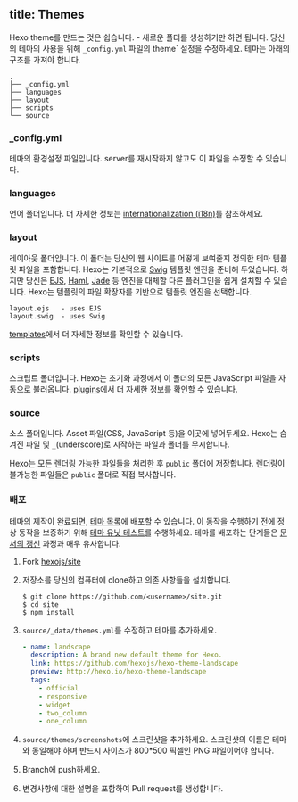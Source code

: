 title: Themes
---
Hexo theme를 만드는 것은 쉽습니다. - 새로운 폴더를 생성하기만 하면 됩니다. 당신의 테마의 사용을 위해 `_config.yml` 파일의 theme` 설정을 수정하세요. 테마는 아래의 구조를 가져야 합니다.

``` plain
.
├── _config.yml
├── languages
├── layout
├── scripts
└── source
```

### _config.yml

테마의 환경설정 파일입니다. server를 재시작하지 않고도 이 파일을 수정할 수 있습니다.

### languages

언어 폴더입니다. 더 자세한 정보는 [internationalization (i18n)](internationalization.html)를 참조하세요.

### layout

레이아웃 폴더입니다. 이 폴더는 당신의 웹 사이트를 어떻게 보여줄지 정의한 테마 템플릿 파일을 포함합니다. Hexo는 기본적으로 [Swig] 템플릿 엔진을 준비해 두었습니다. 하지만 당신은 [EJS], [Haml], [Jade] 등 엔진을 대체할 다른 플러그인을 쉽게 설치할 수 있습니다. Hexo는 템플릿의 파일 확장자를 기반으로 템플릿 엔진을 선택합니다.

``` plain
layout.ejs   - uses EJS
layout.swig  - uses Swig
```

[templates](templates.html)에서 더 자세한 정보를 확인할 수 있습니다.

### scripts

스크립트 폴더입니다. Hexo는 초기화 과정에서 이 폴더의 모든 JavaScript 파일을 자동으로 불러옵니다. [plugins](plugins.html)에서 더 자세한 정보를 확인할 수 있습니다.

### source

소스 폴더입니다. Asset 파일(CSS, JavaScript 등)을 이곳에 넣어두세요. Hexo는 숨겨진 파일 및 `_`(underscore)로 시작하는 파일과 폴더를 무시합니다.

Hexo는 모든 렌더링 가능한 파일들을 처리한 후 `public` 폴더에 저장합니다. 렌더링이 불가능한 파일들은 `public` 폴더로 직접 복사합니다.

### 배포

테마의 제작이 완료되면, [테마 목록](/themes)에 배포할 수 있습니다. 이 동작을 수행하기 전에 정상 동작을 보증하기 위해 [테마 유닛 테스트](https://github.com/hexojs/hexo-theme-unit-test)를 수행하세요. 테마를 배포하는 단계들은 [문서의 갱신](contributing.html#Updating_Documentation) 과정과 매우 유사합니다.

1. Fork [hexojs/site]
2. 저장소를 당신의 컴퓨터에 clone하고 의존 사항들을 설치합니다.

    ```shell
    $ git clone https://github.com/<username>/site.git
    $ cd site
    $ npm install
    ```

3. `source/_data/themes.yml`를 수정하고 테마를 추가하세요.

    ```yaml
    - name: landscape
      description: A brand new default theme for Hexo.
      link: https://github.com/hexojs/hexo-theme-landscape
      preview: http://hexo.io/hexo-theme-landscape
      tags:
        - official
        - responsive
        - widget
        - two_column
        - one_column
    ```

4. `source/themes/screenshots`에 스크린샷을 추가하세요. 스크린샷의 이름은 테마와 동일해야 하며 반드시 사이즈가 800*500 픽셀인 PNG 파일이어야 합니다.
5. Branch에 push하세요.
6. 변경사항에 대한 설명을 포함하여 Pull request를 생성합니다.

[EJS]: https://github.com/hexojs/hexo-renderer-ejs
[Swig]: http://paularmstrong.github.com/swig/
[Haml]: https://github.com/hexojs/hexo-renderer-haml
[Jade]: https://github.com/hexojs/hexo-renderer-jade
[hexojs/site]: https://github.com/hexojs/site
